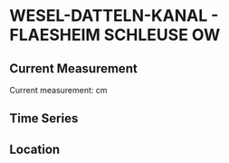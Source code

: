 # WESEL-DATTELN-KANAL - FLAESHEIM SCHLEUSE OW

## Current Measurement

Current measurement: <Value topic="rivers/pegel-online/WDK/FLAESHEIM SCHLEUSE OW/measurementValue"/> cm

## Time Series

<TimeSeries topic="rivers/pegel-online/WDK/FLAESHEIM SCHLEUSE OW/measurementValue" period="week" />

## Location

<WorldMap>
  <Marker lat="51.71662009240344" lon="7.246876437752155" labelTopic="rivers/pegel-online/WDK/FLAESHEIM SCHLEUSE OW" />
</WorldMap>
